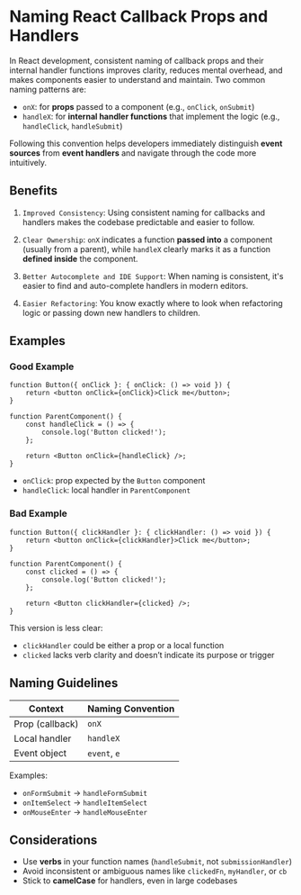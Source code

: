 # Naming React Callback Props and Handlers

In React development, consistent naming of callback props and their internal handler functions improves clarity, reduces mental overhead, and makes components easier to understand and maintain. Two common naming patterns are:

-   `onX`: for **props** passed to a component (e.g., `onClick`, `onSubmit`)
-   `handleX`: for **internal handler functions** that implement the logic (e.g., `handleClick`, `handleSubmit`)

Following this convention helps developers immediately distinguish **event sources** from **event handlers** and navigate through the code more intuitively.

## Benefits

1. `Improved Consistency`: Using consistent naming for callbacks and handlers makes the codebase predictable and easier to follow.

2. `Clear Ownership`: `onX` indicates a function **passed into** a component (usually from a parent), while `handleX` clearly marks it as a function **defined inside** the component.

3. `Better Autocomplete and IDE Support`: When naming is consistent, it's easier to find and auto-complete handlers in modern editors.

4. `Easier Refactoring`: You know exactly where to look when refactoring logic or passing down new handlers to children.

## Examples

### Good Example

```tsx
function Button({ onClick }: { onClick: () => void }) {
    return <button onClick={onClick}>Click me</button>;
}

function ParentComponent() {
    const handleClick = () => {
        console.log('Button clicked!');
    };

    return <Button onClick={handleClick} />;
}
```

-   `onClick`: prop expected by the `Button` component
-   `handleClick`: local handler in `ParentComponent`

### Bad Example

```tsx
function Button({ clickHandler }: { clickHandler: () => void }) {
    return <button onClick={clickHandler}>Click me</button>;
}

function ParentComponent() {
    const clicked = () => {
        console.log('Button clicked!');
    };

    return <Button clickHandler={clicked} />;
}
```

This version is less clear:

-   `clickHandler` could be either a prop or a local function
-   `clicked` lacks verb clarity and doesn’t indicate its purpose or trigger

## Naming Guidelines

| Context         | Naming Convention |
| --------------- | ----------------- |
| Prop (callback) | `onX`             |
| Local handler   | `handleX`         |
| Event object    | `event`, `e`      |

Examples:

-   `onFormSubmit` → `handleFormSubmit`
-   `onItemSelect` → `handleItemSelect`
-   `onMouseEnter` → `handleMouseEnter`

## Considerations

-   Use **verbs** in your function names (`handleSubmit`, not `submissionHandler`)
-   Avoid inconsistent or ambiguous names like `clickedFn`, `myHandler`, or `cb`
-   Stick to **camelCase** for handlers, even in large codebases
